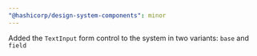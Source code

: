 ```yaml
---
"@hashicorp/design-system-components": minor
---
```


Added the `TextInput` form control to the system in two variants: `base` and `field`
